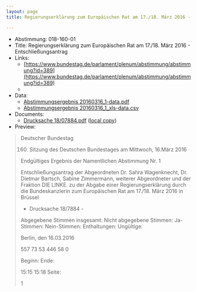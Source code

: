 ```yaml
---
layout: page
title: Regierungserklärung zum Europäischen Rat am 17./18. März 2016 - Entschließungsantrag

---
```


* Abstimmung: 018-160-01
* Title: Regierungserklärung zum Europäischen Rat am 17./18. März 2016 - Entschließungsantrag
* Links: 
    * [https://www.bundestag.de/parlament/plenum/abstimmung/abstimmung?id=389](https://www.bundestag.de/parlament/plenum/abstimmung/abstimmung?id=389)
    * 
* Data: 
    * [Abstimmungsergebnis 20160316_1-data.pdf](/abstimmungsliste/20160316_1-data.pdf)
    * [Abstimmungsergebnis 20160316_1_xls-data.csv](/abstimmungsliste/analyses/20160316_1_xls-data.csv)
* Documents: 
    * [Drucksache 18/07884.pdf](http://dip21.bundestag.de/dip21/btd/18/078/1807884.pdf) ([local copy](/abstimmungsdaten/018-160-01/1807884.pdf))
* Preview: 
> Deutscher Bundestag
> 
> 160. Sitzung des Deutschen Bundestages
> am Mittwoch, 16.März 2016
> 
> Endgültiges Ergebnis der Namentlichen Abstimmung Nr. 1
> 
> Entschließungsantrag der Abgeordneten Dr. Sahra Wagenknecht, Dr. Dietmar Bartsch,
> Sabine Zimmermann, weiterer Abgeordneter und der Fraktion DIE LINKE.
> zu der Abgabe einer Regierungserklärung durch die Bundeskanzlerin zum Europäischen
> Rat am 17./18. März 2016 in Brüssel
> - Drucksache 18/7884 -
> 
> Abgegebene Stimmen insgesamt:
> Nicht abgegebene Stimmen:
> Ja-Stimmen:
> Nein-Stimmen:
> Enthaltungen:
> Ungültige:
> 
> Berlin, den 16.03.2016
> 
> 557
> 73
> 53
> 446
> 58
> 0
> 
> Beginn:
> Ende:
> 
> 15:15
> 15:18
> Seite:
> 
> 1
> 
> 
